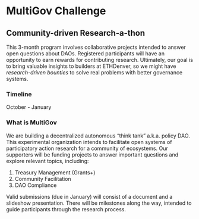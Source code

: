 # MultiGov Challenge
## Community-driven Research-a-thon

This 3-month program involves collaborative projects intended to answer open questions about DAOs. Registered participants will have an opportunity to earn rewards for contributing research. Ultimately, our goal is to bring valuable insights to builders at ETHDenver, so we might have *research-driven bounties* to solve real problems with better governance systems.

### Timeline

October - January

### What is MultiGov

We are building a decentralized autonomous “think tank” a.k.a. policy DAO. This experimental organization intends to facilitate open systems of participatory action research for a community of ecosystems. Our supporters will be funding projects to answer important questions and explore relevant topics, including:

1. Treasury Management (Grants+)
2. Community Facilitation
3. DAO Compliance

Valid submissions (due in January) will consist of a document and a slideshow presentation. There will be milestones along the way, intended to guide participants through the research process.
